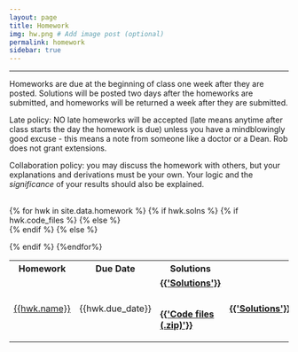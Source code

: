 ```yaml
---
layout: page
title: Homework
img: hw.png # Add image post (optional)
permalink: homework
sidebar: true
---
```


---

Homeworks are due at the beginning of class one week after they are posted.  Solutions will be posted two days after the homeworks are submitted, and homeworks will be returned a week after they are submitted.

Late policy: NO late homeworks will be accepted (late means anytime after class starts the day the homework is due) unless you have a mindblowingly good excuse - this means a note from someone like a doctor or a Dean.  Rob does not grant extensions.

Collaboration policy: you may discuss the homework with others, but your explanations and derivations must be your own.  Your logic and the *significance* of your results should also be explained.

<table>
<tr>
<th> <b>Homework</b></th>
<th> <b> Due Date</b> </th>
<th> <b> Solutions</b> </th><br/>
</tr>
{% for hwk in site.data.homework %}
<tr>
<td> <a href="{{site.baseurl}}/assets/hwk/{{hwk.pset}}"> {{hwk.name}} </a></td>
<td> {{hwk.due_date}} </td> 
{% if hwk.solns %}
{% if hwk.code_files %}
<td> <a href="http://rpdata.caltech.edu/courses/aph161/protected/2020/solutions/{{hwk.solns}}"><b class="post-title">{{'Solutions'}}</b></a> 

<br>      <a href="http://rpdata.caltech.edu/courses/aph161/protected/2020/solutions/{{hwk.code_files}}"><b class="post-title">{{'Code files (.zip)'}}</b>
    </td>
  {% else %}   
      <td>
      <a href="http://rpdata.caltech.edu/courses/aph161/protected/2020/solutions/{{hwk.solns}}"><b class="post-title">{{'Solutions'}}</b></a>
      </td>
  {% endif  %}
{% else %}  
   <td> {{'-'}} </td>
  {% endif %}
  </tr>
  {%endfor%}
</table>   


